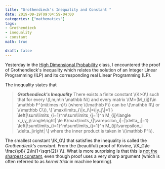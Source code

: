 ```yaml
---
title: "Grothendieck's Inequality and Constant "
date: 2019-09-19T09:04:59-04:00
categories: ["mathematics"]
tags:
- Grothendieck
- inequality
- constant
math: true

draft: false
---
```


Yesterday in the [High Dimensional Probability](https://www.math.uci.edu/~rvershyn/papers/HDP-book/HDP-book.html) class, I encountered the proof of Grothendieck's inequality which relates the solution of an Integer Linear Programming (ILP) and its corresponding real Linear Programming (LP). 
<!--more-->
The inequality states that

> ***Grothendieck's Inequality*** There exists a finite constant \\(K>0\\) such that for every \\(l,m,n\in \mathbb N\\) and every matrix \\(M=(M\_{ij})\in \mathbb F^{m\times n}\\) (where \\(\mathbb F\\) can be \\(\mathbb R\\) or \\(\mathbb C\\)),
\\[ \max\limits\_{\\|x\_i\\|=\\|y\_j\\|=1  } \left|\sum\limits\_{i=1}^m\sum\limits\_{j=1}^n M\_{ij}\langle x\_i,y\_j\rangle\right| \le K\max\limits\_{|\varepsilon\_i|=|\delta\_j|=1}    \left|\sum\limits\_{i=1}^m\sum\limits\_{j=1}^n M\_{ij}\varepsilon\_i \delta\_j\right| \\]
where the inner product is taken in \\(\mathbb F^l\\).

The smallest constant \\(K\_G\\) that satisfies the inequality is called the _Grothendieck's constant_. From the (beautiful) proof of Krivine, \\(K\_G\le \frac{\pi}{ 2\ln(1+\sqrt{2}) }\\). What is more surprising is that this is [not the sharpest constant](https://web.math.princeton.edu/~naor/homepage%20files/GroKri.pdf), even though proof uses a very sharp argument (which is often referred to as *kernel trick* in machine learning).
